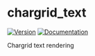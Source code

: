 # chargrid\_text

[![Version](https://img.shields.io/crates/v/chargrid_text.svg)](https://crates.io/crates/chargrid_text)
[![Documentation](https://docs.rs/chargrid_text/badge.svg)](https://docs.rs/chargrid_text)

Chargrid text rendering
